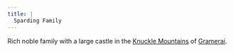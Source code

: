 ```yaml
---
title: |
  Sparding Family
---
```


Rich noble family with a large castle in the [Knuckle Mountains](Locations/Cloud%20Sea/Shards/Gramerai/Knuckle%20Mountains.md) of [Gramerai](Locations/Cloud%20Sea/Shards/Gramerai/Gramerai.md). 


